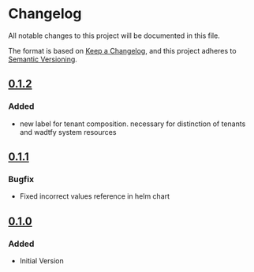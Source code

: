 # Changelog

All notable changes to this project will be documented in this file.

The format is based on [Keep a Changelog](https://keepachangelog.com/en/1.0.0/),
and this project adheres to [Semantic Versioning](https://semver.org/spec/v2.0.0.html).

## [0.1.2]

### Added

* new label for tenant composition. necessary for distinction of tenants and wadtfy system resources

## [0.1.1]

### Bugfix

* Fixed incorrect values reference in helm chart

## [0.1.0]

### Added

* Initial Version

[0.1.0]: https://github.com/DVPE-cloud/wadtfy-custom-components/tree/tenant-0.1.0/charts/tenant
[0.1.1]: https://github.com/DVPE-cloud/wadtfy-custom-components/tree/tenant-0.1.1/charts/tenant
[0.1.2]: https://github.com/DVPE-cloud/wadtfy-custom-components/tree/tenant-0.1.2/charts/tenant
